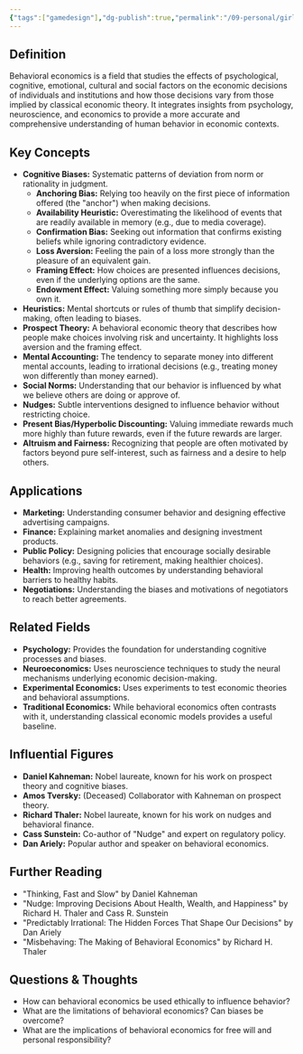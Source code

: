 ```yaml
---
{"tags":["gamedesign"],"dg-publish":true,"permalink":"/09-personal/girls-who-game/game-design-notes/game-psychology/behavioral-economics/","dgPassFrontmatter":true}
---
```


## Definition

Behavioral economics is a field that studies the effects of psychological, cognitive, emotional, cultural and social factors on the economic decisions of individuals and institutions and how those decisions vary from those implied by classical economic theory. It integrates insights from psychology, neuroscience, and economics to provide a more accurate and comprehensive understanding of human behavior in economic contexts.

## Key Concepts

*   **Cognitive Biases:** Systematic patterns of deviation from norm or rationality in judgment.
    *   **Anchoring Bias:** Relying too heavily on the first piece of information offered (the "anchor") when making decisions.
    *   **Availability Heuristic:** Overestimating the likelihood of events that are readily available in memory (e.g., due to media coverage).
    *   **Confirmation Bias:** Seeking out information that confirms existing beliefs while ignoring contradictory evidence.
    *   **Loss Aversion:** Feeling the pain of a loss more strongly than the pleasure of an equivalent gain.
    *   **Framing Effect:** How choices are presented influences decisions, even if the underlying options are the same.
    *   **Endowment Effect:** Valuing something more simply because you own it.
*   **Heuristics:** Mental shortcuts or rules of thumb that simplify decision-making, often leading to biases.
*   **Prospect Theory:** A behavioral economic theory that describes how people make choices involving risk and uncertainty. It highlights loss aversion and the framing effect.
*   **Mental Accounting:** The tendency to separate money into different mental accounts, leading to irrational decisions (e.g., treating money won differently than money earned).
*   **Social Norms:** Understanding that our behavior is influenced by what we believe others are doing or approve of.
*   **Nudges:** Subtle interventions designed to influence behavior without restricting choice.
*   **Present Bias/Hyperbolic Discounting:** Valuing immediate rewards much more highly than future rewards, even if the future rewards are larger.
*   **Altruism and Fairness:** Recognizing that people are often motivated by factors beyond pure self-interest, such as fairness and a desire to help others.

## Applications

*   **Marketing:** Understanding consumer behavior and designing effective advertising campaigns.
*   **Finance:** Explaining market anomalies and designing investment products.
*   **Public Policy:** Designing policies that encourage socially desirable behaviors (e.g., saving for retirement, making healthier choices).
*   **Health:** Improving health outcomes by understanding behavioral barriers to healthy habits.
*   **Negotiations:** Understanding the biases and motivations of negotiators to reach better agreements.

## Related Fields

*   **Psychology:** Provides the foundation for understanding cognitive processes and biases.
*   **Neuroeconomics:** Uses neuroscience techniques to study the neural mechanisms underlying economic decision-making.
*   **Experimental Economics:** Uses experiments to test economic theories and behavioral assumptions.
*   **Traditional Economics:** While behavioral economics often contrasts with it, understanding classical economic models provides a useful baseline.

## Influential Figures

*   **Daniel Kahneman:** Nobel laureate, known for his work on prospect theory and cognitive biases.
*   **Amos Tversky:** (Deceased) Collaborator with Kahneman on prospect theory.
*   **Richard Thaler:** Nobel laureate, known for his work on nudges and behavioral finance.
*   **Cass Sunstein:** Co-author of "Nudge" and expert on regulatory policy.
*   **Dan Ariely:** Popular author and speaker on behavioral economics.

## Further Reading

*   "Thinking, Fast and Slow" by Daniel Kahneman
*   "Nudge: Improving Decisions About Health, Wealth, and Happiness" by Richard H. Thaler and Cass R. Sunstein
*   "Predictably Irrational: The Hidden Forces That Shape Our Decisions" by Dan Ariely
*   "Misbehaving: The Making of Behavioral Economics" by Richard H. Thaler

## Questions & Thoughts

*   How can behavioral economics be used ethically to influence behavior?
*   What are the limitations of behavioral economics? Can biases be overcome?
*   What are the implications of behavioral economics for free will and personal responsibility?

